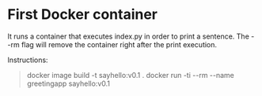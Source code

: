 
# First Docker container
It runs a container that executes index.py in order to print a sentence.
The --rm flag will remove the container right after the print execution.

Instructions:
> docker image build -t sayhello:v0.1 .
> docker run -ti --rm --name greetingapp sayhello:v0.1
